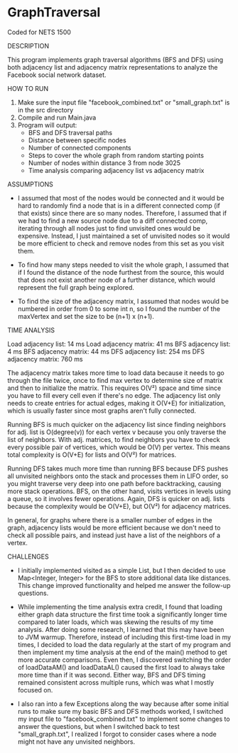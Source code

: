 # GraphTraversal
Coded for NETS 1500

DESCRIPTION

This program implements graph traversal algorithms (BFS and DFS) using both adjacency list and adjacency matrix representations to analyze the Facebook social network dataset.

HOW TO RUN

1. Make sure the input file "facebook_combined.txt" or "small_graph.txt" is in the src directory
2. Compile and run Main.java
3. Program will output:
   - BFS and DFS traversal paths
   - Distance between specific nodes
   - Number of connected components
   - Steps to cover the whole graph from random starting points
   - Number of nodes within distance 3 from node 3025
   - Time analysis comparing adjacency list vs adjacency matrix



ASSUMPTIONS

 - I assumed that most of the nodes would be connected and it would be hard to randomly find a node that is in
 a different connected comp (if that exists) since there are so many nodes. Therefore, I assumed that if we had
 to find a new source node due to a diff connected comp, iterating through all nodes just to find unvisited ones
 would be expensive. Instead,  I just maintained a set of unvisited nodes so it would be more efficient to
 check and remove nodes from this set as you visit them.

 - To find how many steps needed to visit the whole graph, I assumed that if I found the distance of the node
 furthest from the source, this would that does not exist another node of a further distance, which would represent
 the full graph being explored.

 - To find the size of the adjacency matrix, I assumed that nodes would be numbered in order from 0 to some int n,
 so I found the number of the maxVertex and set the size to be (n+1) x (n+1).



TIME ANALYSIS

Load adjacency list: 14 ms
Load adjacency matrix: 41 ms
BFS adjacency list: 4 ms
BFS adjacency matrix: 44 ms
DFS adjacency list: 254 ms
DFS adjacency matrix: 760 ms

The adjacency matrix takes more time to load data because it needs to go through the file twice, once to find
max vertex to determine size of matrix and then to initialize the matrix. This requires O(V²) space and time since
you have to fill every cell even if there's no edge.
The adjacency list only needs to create entries for actual edges, making it O(V+E) for initialization, which is
usually faster since most graphs aren't fully connected.

Running BFS is much quicker on the adjacency list since finding neighbors for adj. list is O(degree(v)) for each
vertex v because you only traverse the list of neighbors. With adj. matrices, to find neighbors you have to check
every possible pair of vertices, which would be O(V) per vertex. This means total complexity is O(V+E) for lists
and O(V²) for matrices.

Running DFS takes much more time than running BFS because DFS pushes all unvisited neighbors onto the stack
and processes them in LIFO order, so you might traverse very deep into one path before backtracking, causing more
stack operations. BFS, on the other hand, visits vertices in levels using a queue, so it involves fewer operations.
Again, DFS is quicker on adj. lists because the complexity would be O(V+E), but O(V²) for adjacency matrices.

In general, for graphs where there is a smaller number of edges in the graph, adjacency lists would be more
efficient because we don't need to check all possible pairs, and instead just have a list of the neighbors
of a vertex.



CHALLENGES

- I initially implemented visited as a simple List, but I then decided to use Map<Integer, Integer>
for the BFS to store additional data like distances. This change improved functionality and helped me
answer the follow-up questions.

- While implementing the time analysis extra credit, I found that loading either graph data structure
the first time took a significantly longer time compared to later loads, which was skewing the results
of my time analysis. After doing some research, I learned that this may have been to JVM warmup. Therefore,
instead of including this first-time load in my times, I decided to load the data regularly at the start of
my program and then implement my time analysis at the end of the main() method to get more accurate comparisons.
Even then, I discovered switching the order of loadDataAM() and loadDataAL() caused the first load to always
take more time than if it was second. Either way, BFS and DFS timing remained consistent across multiple runs,
which was what I mostly focused on.

- I also ran into a few Exceptions along the way because after some initial runs to make sure my basic BFS and DFS
methods worked, I switched my input file to "facebook_combined.txt" to implement some changes to answer the questions, but when I switched back to test "small_graph.txt", I realized I forgot to consider cases where a node might not have any unvisited neighbors.
